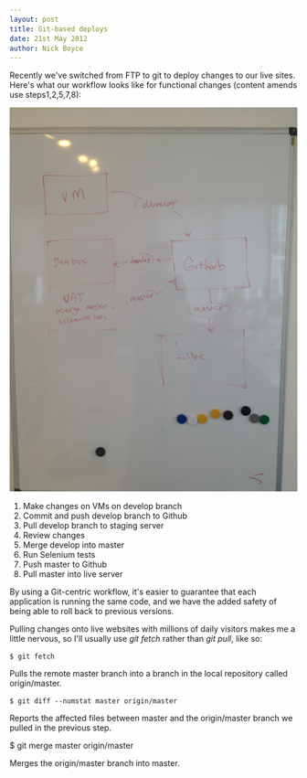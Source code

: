 ```yaml
---
layout: post
title: Git-based deploys
date: 21st May 2012
author: Nick Boyce
---
```


Recently we've switched from FTP to git to deploy changes to our live sites. Here's what our workflow looks like for functional changes (content amends use steps1,2,5,7,8):

<img src="/assets/img/posts/git.jpg" alt="Git-based deploys">

1. Make changes on VMs on develop branch
1. Commit and push develop branch to Github
1. Pull develop branch to staging server
1. Review changes
1. Merge develop into master
1. Run Selenium tests
1. Push master to Github
1. Pull master into live server

By using a Git-centric workflow, it's easier to guarantee that each application is running the same code, and we have the added safety of being able to roll back to previous versions.

Pulling changes onto live websites with millions of daily visitors makes me a little nervous, so I'll usually use *git fetch* rather than *git pull*, like so:

    $ git fetch

Pulls the remote master branch into a branch in the local repository called origin/master.

    $ git diff --numstat master origin/master

Reports the affected files between master and the origin/master branch we pulled in the previous step.

  $ git merge master origin/master

Merges the origin/master branch into master.